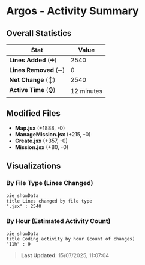 # Argos - Activity Summary 

## Overall Statistics

| Stat                   | Value                                                             |
| ---------------------- | ----------------------------------------------------------------- |
| **Lines Added** (➕)   | 2540                                          |
| **Lines Removed** (➖) | 0                                        |
| **Net Change** (↕)    | 2540                |
| **Active Time** (⌚)   | 12 minutes |


## Modified Files
- **Map.jsx** (+1888, -0)
- **ManageMission.jsx** (+215, -0)
- **Create.jsx** (+357, -0)
- **Mission.jsx** (+80, -0)

## Visualizations

### By File Type (Lines Changed)

```mermaid
pie showData
title Lines changed by file type
".jsx" : 2540
```

### By Hour (Estimated Activity Count)

```mermaid
pie showData
title Coding activity by hour (count of changes)
"11h" : 9
```


> **Last Updated:** 15/07/2025, 11:07:04
